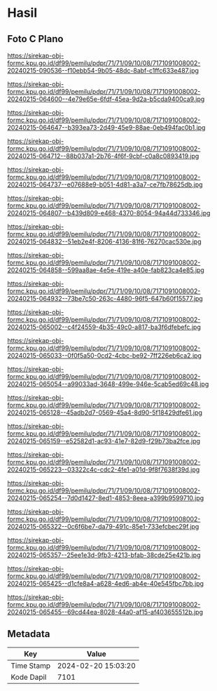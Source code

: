 # Hasil

## Foto C Plano

https://sirekap-obj-formc.kpu.go.id/df99/pemilu/pdpr/71/71/09/10/08/7171091008002-20240215-090536--f10ebb54-9b05-48dc-8abf-c1ffc633e487.jpg

https://sirekap-obj-formc.kpu.go.id/df99/pemilu/pdpr/71/71/09/10/08/7171091008002-20240215-064600--4e79e65e-6fdf-45ea-9d2a-b5cda9400ca9.jpg

https://sirekap-obj-formc.kpu.go.id/df99/pemilu/pdpr/71/71/09/10/08/7171091008002-20240215-064647--b393ea73-2d49-45e9-88ae-0eb494fac0b1.jpg

https://sirekap-obj-formc.kpu.go.id/df99/pemilu/pdpr/71/71/09/10/08/7171091008002-20240215-064712--88b037a1-2b76-4f6f-9cbf-c0a8c0893419.jpg

https://sirekap-obj-formc.kpu.go.id/df99/pemilu/pdpr/71/71/09/10/08/7171091008002-20240215-064737--e07688e9-b051-4d81-a3a7-ce7fb78625db.jpg

https://sirekap-obj-formc.kpu.go.id/df99/pemilu/pdpr/71/71/09/10/08/7171091008002-20240215-064807--b439d809-e468-4370-8054-94a44d733346.jpg

https://sirekap-obj-formc.kpu.go.id/df99/pemilu/pdpr/71/71/09/10/08/7171091008002-20240215-064832--51eb2e4f-8206-4136-81f6-76270cac530e.jpg

https://sirekap-obj-formc.kpu.go.id/df99/pemilu/pdpr/71/71/09/10/08/7171091008002-20240215-064858--599aa8ae-4e5e-419e-a40e-fab823ca4e85.jpg

https://sirekap-obj-formc.kpu.go.id/df99/pemilu/pdpr/71/71/09/10/08/7171091008002-20240215-064932--73be7c50-263c-4480-96f5-647b60f15577.jpg

https://sirekap-obj-formc.kpu.go.id/df99/pemilu/pdpr/71/71/09/10/08/7171091008002-20240215-065002--c4f24559-4b35-49c0-a817-ba3f6dfebefc.jpg

https://sirekap-obj-formc.kpu.go.id/df99/pemilu/pdpr/71/71/09/10/08/7171091008002-20240215-065033--0f0f5a50-0cd2-4cbc-be92-7ff226eb6ca2.jpg

https://sirekap-obj-formc.kpu.go.id/df99/pemilu/pdpr/71/71/09/10/08/7171091008002-20240215-065054--a99033ad-3648-499e-946e-5cab5ed69c48.jpg

https://sirekap-obj-formc.kpu.go.id/df99/pemilu/pdpr/71/71/09/10/08/7171091008002-20240215-065128--45adb2d7-0569-45a4-8d90-5f18429dfe61.jpg

https://sirekap-obj-formc.kpu.go.id/df99/pemilu/pdpr/71/71/09/10/08/7171091008002-20240215-065159--e52582d1-ac93-41e7-82d9-f29b73ba2fce.jpg

https://sirekap-obj-formc.kpu.go.id/df99/pemilu/pdpr/71/71/09/10/08/7171091008002-20240215-065223--03322c4c-cdc2-4fe1-a01d-9f8f7638f39d.jpg

https://sirekap-obj-formc.kpu.go.id/df99/pemilu/pdpr/71/71/09/10/08/7171091008002-20240215-065254--7d0d1427-8ed1-4853-8eea-a399b9599710.jpg

https://sirekap-obj-formc.kpu.go.id/df99/pemilu/pdpr/71/71/09/10/08/7171091008002-20240215-065322--0c6f6be7-da79-491c-85e1-733efcbec29f.jpg

https://sirekap-obj-formc.kpu.go.id/df99/pemilu/pdpr/71/71/09/10/08/7171091008002-20240215-065357--25ee1e3d-9fb3-4213-bfab-38cde25e421b.jpg

https://sirekap-obj-formc.kpu.go.id/df99/pemilu/pdpr/71/71/09/10/08/7171091008002-20240215-065425--d1cfe8a4-a628-4ed6-ab4e-40e545fbc7bb.jpg

https://sirekap-obj-formc.kpu.go.id/df99/pemilu/pdpr/71/71/09/10/08/7171091008002-20240215-065455--69cd44ea-8028-44a0-af15-af403655512b.jpg


## Metadata

| Key        | Value               |
| ---------- | ------------------- |
| Time Stamp | 2024-02-20 15:03:20 |
| Kode Dapil | 7101                |



